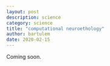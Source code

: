 ```yaml
---
layout: post
description: science
category: science
title: "computational neuroethology"
author: bartulem
date: 2020-02-15
---
```


Coming soon.
